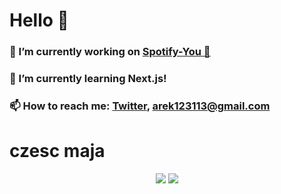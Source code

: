 # Hello 👋 
### 🔭 I’m currently working on [Spotify-You 🎵](https://github.com/arekminajj/spotify-you) 
### 🌱 I’m currently learning Next.js!
###  📫 How to reach me: [Twitter](https://twitter.com/Arek123113), arek123113@gmail.com

# czesc maja

<p align = "center">
<img src =  "https://github-readme-stats.vercel.app/api/top-langs/?username=arekminajj&hide=css">
<img src =  "https://github-readme-stats.vercel.app/api?username=arekminajj&count_private=true&show_icons=true">
</p>
<!--
**arekminajj/arekminajj** is a ✨ _special_ ✨ repository because its `README.md` (this file) appears on your GitHub profile.

Here are some ideas to get you started:

- 🔭 I’m currently working on ...
- 🌱 I’m currently learning ...
- 👯 I’m looking to collaborate on ...
- 🤔 I’m looking for help with ...
- 💬 Ask me about ...
- 📫 How to reach me: ...
- 😄 Pronouns: ...
- ⚡ Fun fact: ...
-->
